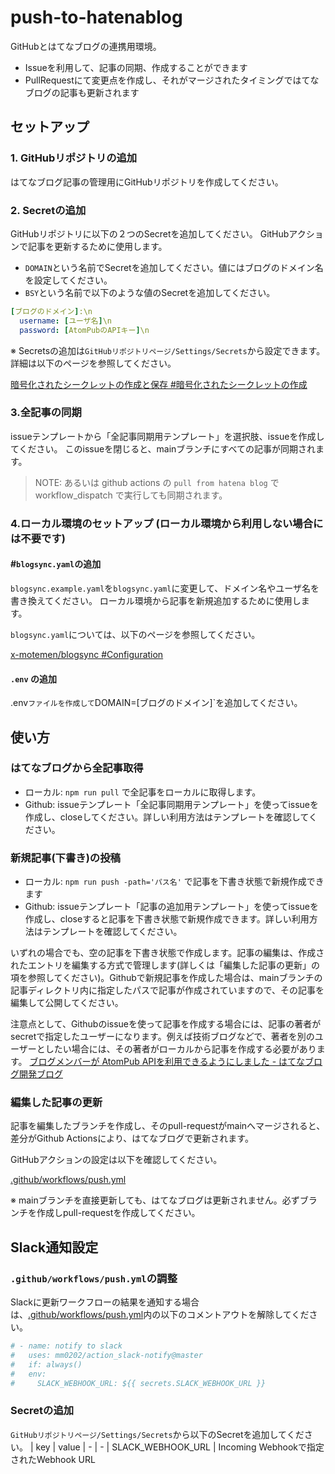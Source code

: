 # push-to-hatenablog
 GitHubとはてなブログの連携用環境。
 - Issueを利用して、記事の同期、作成することができます
 - PullRequestにて変更点を作成し、それがマージされたタイミングではてなブログの記事も更新されます

## セットアップ
### 1. GitHubリポジトリの追加
はてなブログ記事の管理用にGitHubリポジトリを作成してください。

### 2. Secretの追加
GitHubリポジトリに以下の２つのSecretを追加してください。
GitHubアクションで記事を更新するために使用します。
* `DOMAIN`という名前でSecretを追加してください。値にはブログのドメイン名を設定してください。
* `BSY`という名前で以下のような値のSecretを追加してください。
```yaml
[ブログのドメイン]:\n
  username: [ユーザ名]\n
  password: [AtomPubのAPIキー]\n
```

※ Secretsの追加は`GitHubリポジトリページ/Settings/Secrets`から設定できます。詳細は以下のページを参照してください。

[暗号化されたシークレットの作成と保存 #暗号化されたシークレットの作成](https://help.github.com/ja/actions/configuring-and-managing-workflows/creating-and-storing-encrypted-secrets#about-encrypted-secrets)

### 3.全記事の同期
issueテンプレートから「全記事同期用テンプレート」を選択肢、issueを作成してください。
このissueを閉じると、mainブランチにすべての記事が同期されます。

> NOTE: あるいは github actions の `pull from hatena blog` で workflow_dispatch で実行しても同期されます。

### 4.ローカル環境のセットアップ (ローカル環境から利用しない場合には不要です)
#### #`blogsync.yaml`の追加
`blogsync.example.yaml`を`blogsync.yaml`に変更して、ドメイン名やユーザ名を書き換えてください。
ローカル環境から記事を新規追加するために使用します。

`blogsync.yaml`については、以下のページを参照してください。

[x-motemen/blogsync #Configuration](https://github.com/x-motemen/blogsync#configuration)
#### `.env` の追加
.env`ファイルを作成して`DOMAIN=[ブログのドメイン]`を追加してください。


## 使い方
### はてなブログから全記事取得
- ローカル: `npm run pull` で全記事をローカルに取得します。
- Github: issueテンプレート「全記事同期用テンプレート」を使ってissueを作成し、closeしてください。詳しい利用方法はテンプレートを確認してください。


### 新規記事(下書き)の投稿
- ローカル: `npm run push -path='パス名'` で記事を下書き状態で新規作成できます
- Github: issueテンプレート「記事の追加用テンプレート」を使ってissueを作成し、closeすると記事を下書き状態で新規作成できます。詳しい利用方法はテンプレートを確認してください。

いずれの場合でも、空の記事を下書き状態で作成します。記事の編集は、作成されたエントリを編集する方式で管理します(詳しくは「編集した記事の更新」の項を参照してください)。Githubで新規記事を作成した場合は、mainブランチの記事ディレクトリ内に指定したパスで記事が作成されていますので、その記事を編集して公開してください。

注意点として、Githubのissueを使って記事を作成する場合には、記事の著者がsecretで指定したユーザーになります。例えば技術ブログなどで、著者を別のユーザーとしたい場合には、その著者がローカルから記事を作成する必要があります。
[ブログメンバーが AtomPub APIを利用できるようにしました - はてなブログ開発ブログ](https://staff.hatenablog.com/entry/2022/06/17/110608)


### 編集した記事の更新
記事を編集したブランチを作成し、そのpull-requestがmainへマージされると、差分がGithub Actionsにより、はてなブログで更新されます。

GitHubアクションの設定は以下を確認してください。

[.github/workflows/push.yml](.github/workflows/push.yml)

※ mainブランチを直接更新しても、はてなブログは更新されません。必ずブランチを作成しpull-requestを作成してください。


## Slack通知設定
### `.github/workflows/push.yml`の調整
Slackに更新ワークフローの結果を通知する場合は、[.github/workflows/push.yml](.github/workflows/push.yml)内の以下のコメントアウトを解除してください。
```yaml
# - name: notify to slack
#   uses: mm0202/action_slack-notify@master
#   if: always()
#   env:
#     SLACK_WEBHOOK_URL: ${{ secrets.SLACK_WEBHOOK_URL }}
```

### Secretの追加
`GitHubリポジトリページ/Settings/Secrets`から以下のSecretを追加してください。
| key | value
| - | -
| SLACK_WEBHOOK_URL | Incoming Webhookで指定されたWebhook URL
